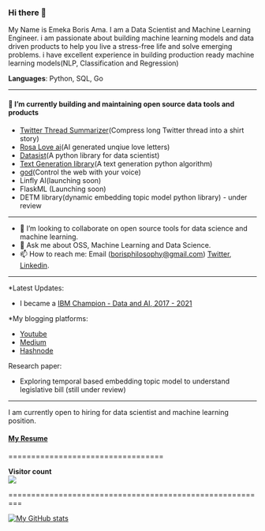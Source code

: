 
### Hi there 👋

My Name is Emeka Boris Ama. I am a Data Scientist and Machine Learning Engineer. i am passionate about building machine learning models and data driven products to help you live a stress-free life and solve emerging problems. i have excellent experience in building production ready machine learning models(NLP, Classification and Regression)

**Languages**: Python, SQL, Go

--------------------------------------------------------------------------
  
#### 🔭 I’m currently building and maintaining open source data tools and products 

- [Twitter Thread Summarizer](twitter.com/summarizethread)(Compress long Twitter thread into a shirt story)
- [Rosa Love ai](https://rosalove.xyz)(AI generated unqiue love letters)
- [Datasist](https://github.com/risenW/datasist)(A python library for data scientist)
- [Text Generation library](https://github.com/Emekaborisama/textgen)(A text generation python algorithm)
- [god](https://github.com/Emekaborisama/god)(Control the web with your voice)
- Linfly AI(launching soon)
- FlaskML (Launching soon)
- DETM library(dynamic embedding topic model python library) - under review


---------------------------------------------------------------------------

- 👯 I’m looking to collaborate on open source tools for data science and machine learning.
- 💬 Ask me about OSS, Machine Learning and Data Science.
- 📫 How to reach me: Email (borisphilosophy@gmail.com) [Twitter](https://twitter.com/emeka_boris), [Linkedin](https://www.linkedin.com/in/emekaborisama).

------------------------------------------------------------------------

*Latest Updates:

* I became a [IBM Champion - Data and AI, 2017 - 2021](https://developer.ibm.com/champions/)

*My blogging platforms:
 * [Youtube](bit.ly/dataknight)
 * [Medium](emekaboris.medium.com)
 * [Hashnode](https://hashnode.com/@emekaboris)
 
 Research paper:
 * Exploring temporal based embedding topic model to understand legislative bill (still under review)

-----------------------------------
I am currently open to hiring for data scientist and machine learning position. 

#### [My Resume](https://docs.google.com/document/d/111tv87hUbvvwbvdz2hgGvuOUH0eOuC-wubHUDPY-WfU/edit?usp=sharing)
 
 ==================================
 
 <p align="left"> 
  <b>Visitor count</b><br>
  <img src="https://profile-counter.glitch.me/Ezike/count.svg" />
</p>
=========================================================



 [![My GitHub stats](https://github-readme-stats.vercel.app/api?username=emekaborisama)](https://github.com/emekaborisama/github-readme-stats)
